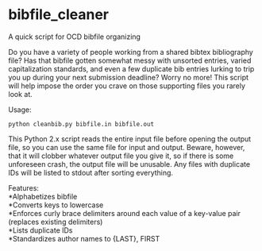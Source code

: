 # bibfile_cleaner
A quick script for OCD bibfile organizing

Do you have a variety of people working from a shared bibtex bibliography file? Has that bibfile gotten somewhat messy with unsorted entries, varied capitalization standards, and even a few duplicate bib entries lurking to trip you up during your next submission deadline? Worry no more! This script will help impose the order you crave on those supporting files you rarely look at.  

Usage:  

    python cleanbib.py bibfile.in bibfile.out  

This Python 2.x script reads the entire input file before opening the output file, so you can use the same file for input and output. Beware, however, that it will clobber whatever output file you give it, so if there is some unforeseen crash, the output file will be unusable. Any files with duplicate IDs will be listed to stdout after sorting everything.

Features:  
*Alphabetizes bibfile  
*Converts keys to lowercase  
*Enforces curly brace delimiters around each value of a key-value pair (replaces existing delimiters)  
*Lists duplicate IDs  
*Standardizes author names to {LAST}, FIRST  